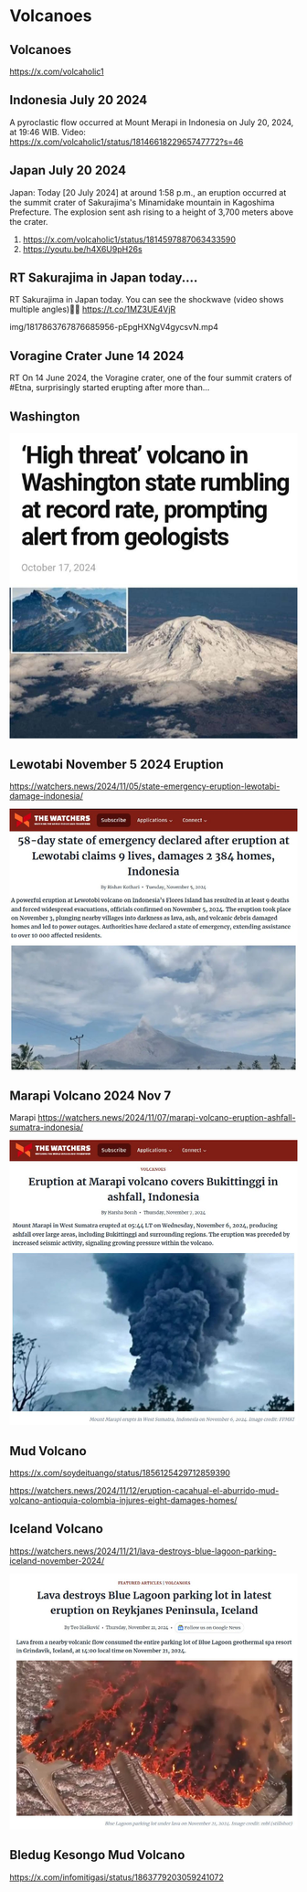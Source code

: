 # Volcanoes

## Volcanoes

https://x.com/volcaholic1

## Indonesia July 20 2024

A pyroclastic flow occurred at Mount Merapi in Indonesia on July 20, 2024, at 19:46 WIB.
Video: https://x.com/volcaholic1/status/1814661822965747772?s=46

## Japan July 20 2024

Japan: Today [20 July 2024] at around 1:58 p.m., an eruption occurred at the summit crater of Sakurajima's Minamidake mountain in Kagoshima Prefecture. The explosion sent ash rising to a height of 3,700 meters above the crater.
1. https://x.com/volcaholic1/status/1814597887063433590
2. https://youtu.be/h4X6U9pH26s

## RT Sakurajima in Japan today....

RT Sakurajima in Japan today. You can see the shockwave (video shows multiple angles)🌋👀 https://t.co/1MZ3UE4VjR

img/1817863767876685956-pEpgHXNgV4gycsvN.mp4

## Voragine Crater June 14 2024

RT On 14 June 2024, the Voragine crater, one of the four summit craters of #Etna, surprisingly started erupting after more than…

## Washington

![](img/wa-volcano.jpg)

## Lewotabi November 5 2024 Eruption

https://watchers.news/2024/11/05/state-emergency-eruption-lewotabi-damage-indonesia/

![](img/photo_5841@05-11-2024_10-03-15.jpg)

## Marapi Volcano 2024 Nov 7

Marapi
https://watchers.news/2024/11/07/marapi-volcano-eruption-ashfall-sumatra-indonesia/

![](img/photo_5874@07-11-2024_12-01-47.jpg)

## Mud Volcano

https://x.com/soydeituango/status/1856125429712859390

https://watchers.news/2024/11/12/eruption-cacahual-el-aburrido-mud-volcano-antioquia-colombia-injures-eight-damages-homes/

## Iceland Volcano

https://watchers.news/2024/11/21/lava-destroys-blue-lagoon-parking-iceland-november-2024/

![](img/photo_5988@22-11-2024_10-18-15.jpg)

## Bledug Kesongo Mud Volcano

https://x.com/infomitigasi/status/1863779203059241072

